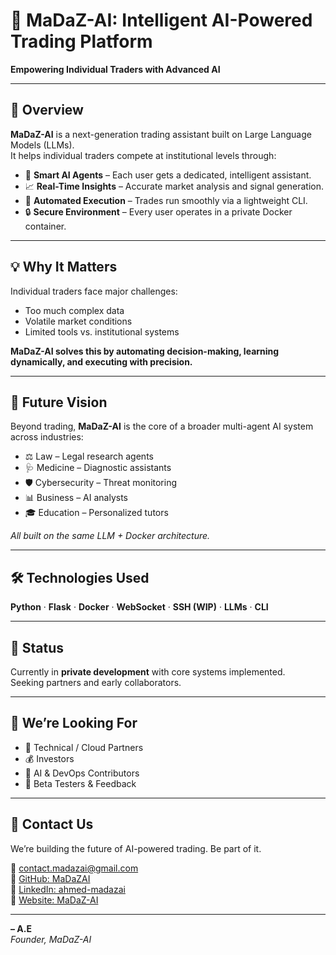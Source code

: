 # 🧠 MaDaZ-AI: Intelligent AI-Powered Trading Platform

**Empowering Individual Traders with Advanced AI**

---

## 🚀 Overview

**MaDaZ-AI** is a next-generation trading assistant built on Large Language Models (LLMs).  
It helps individual traders compete at institutional levels through:

- 🧠 **Smart AI Agents** – Each user gets a dedicated, intelligent assistant.  
- 📈 **Real-Time Insights** – Accurate market analysis and signal generation.  
- 🤖 **Automated Execution** – Trades run smoothly via a lightweight CLI.  
- 🔒 **Secure Environment** – Every user operates in a private Docker container.  

---

## 💡 Why It Matters

Individual traders face major challenges:

- Too much complex data  
- Volatile market conditions  
- Limited tools vs. institutional systems  

**MaDaZ-AI solves this by automating decision-making, learning dynamically, and executing with precision.**

---

## 🔮 Future Vision

Beyond trading, **MaDaZ-AI** is the core of a broader multi-agent AI system across industries:

- ⚖️ Law – Legal research agents  
- 🩺 Medicine – Diagnostic assistants  
- 🛡️ Cybersecurity – Threat monitoring  
- 📊 Business – AI analysts  
- 🎓 Education – Personalized tutors  

_All built on the same LLM + Docker architecture._

---

## 🛠️ Technologies Used

**Python** · **Flask** · **Docker** · **WebSocket** · **SSH (WIP)** · **LLMs** · **CLI**

---

## 📅 Status

Currently in **private development** with core systems implemented.  
Seeking partners and early collaborators.

---

## 💼 We’re Looking For

- 🤝 Technical / Cloud Partners  
- 💰 Investors  
- 👥 AI & DevOps Contributors  
- 📣 Beta Testers & Feedback  

---

## 📩 Contact Us

We’re building the future of AI-powered trading. Be part of it.

📧 [contact.madazai@gmail.com](mailto:contact.madazai@gmail.com)  
🔗 [GitHub: MaDaZAI](https://github.com/MaDaZAI)  
🔗 [LinkedIn: ahmed-madazai](https://www.linkedin.com/in/ahmed-madazai-3a1b8a372)  
🔗 [Website: MaDaZ-AI](https://madazai.github.io/MaDaZ-AI-website/)

---

**– A.E**  
_Founder, MaDaZ-AI_


